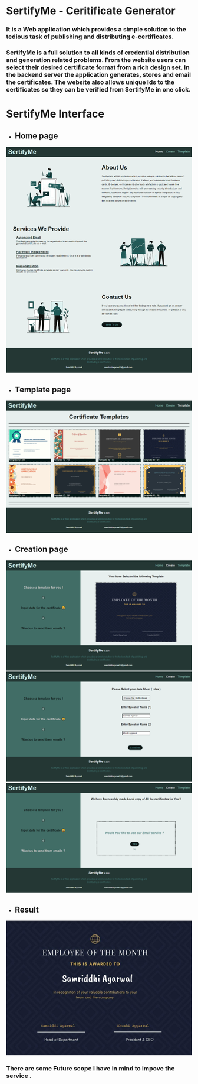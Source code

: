 # SertifyMe - Ceritificate Generator

### It is a Web application which provides a simple solution to the tedious task of publishing and distributing e-certificates. 

### SertifyMe is a full solution to all kinds of credential distribution and generation related  problems. From the website users can select their desired certificate format from a rich  design set. In the backend server the application generates, stores and email the  certificates. The website also allows unique Ids to the certificates so they can be verified  from SertifyMe in one click. 


# SertifyMe Interface 

- ## Home page 
![](screenshots/shots3.png)

- ## Template page 
![](screenshots/shots4.png)

- ## Creation page
![](screenshots/shots5.png)
![](screenshots/shots1.png)
![](screenshots/shots2.png)

- ## Result 
![](screenshots/result.png)

### There are some Future scope I have in mind to impove the service .